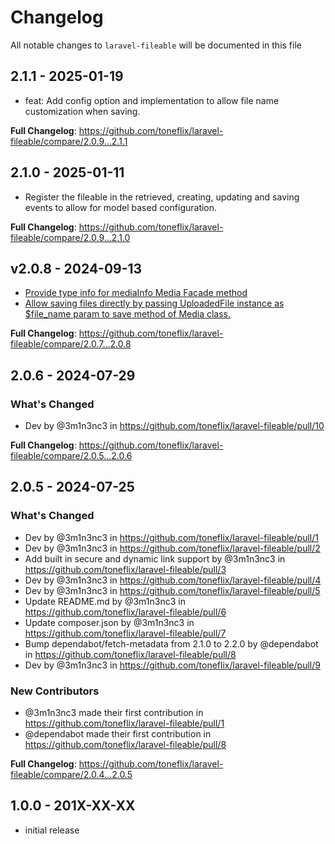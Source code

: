 # Changelog

All notable changes to `laravel-fileable` will be documented in this file

## 2.1.1 - 2025-01-19

* feat: Add config option and implementation to allow file name customization when saving.

**Full Changelog**: https://github.com/toneflix/laravel-fileable/compare/2.0.9...2.1.1

## 2.1.0 - 2025-01-11

- Register the fileable in the retrieved, creating, updating and saving events to allow for model based configuration.

**Full Changelog**: https://github.com/toneflix/laravel-fileable/compare/2.0.9...2.1.0

## v2.0.8 - 2024-09-13

- [Provide type info for mediaInfo Media Facade method](https://github.com/toneflix/laravel-fileable/commit/73dfe5f6b478d79b2b04215f7d54b698ec979b54)
- [Allow saving files directly by passing UploadedFile instance as $file_name param to save method of Media class.](https://github.com/toneflix/laravel-fileable/commit/d21c311742723483a6ca402ba386e2f1a99ec011)

**Full Changelog**: https://github.com/toneflix/laravel-fileable/compare/2.0.7...2.0.8

## 2.0.6 - 2024-07-29

### What's Changed

* Dev by @3m1n3nc3 in https://github.com/toneflix/laravel-fileable/pull/10

**Full Changelog**: https://github.com/toneflix/laravel-fileable/compare/2.0.5...2.0.6

## 2.0.5 - 2024-07-25

### What's Changed

* Dev by @3m1n3nc3 in https://github.com/toneflix/laravel-fileable/pull/1
* Dev by @3m1n3nc3 in https://github.com/toneflix/laravel-fileable/pull/2
* Add built in secure and dynamic link support by @3m1n3nc3 in https://github.com/toneflix/laravel-fileable/pull/3
* Dev by @3m1n3nc3 in https://github.com/toneflix/laravel-fileable/pull/4
* Dev by @3m1n3nc3 in https://github.com/toneflix/laravel-fileable/pull/5
* Update README.md by @3m1n3nc3 in https://github.com/toneflix/laravel-fileable/pull/6
* Update composer.json by @3m1n3nc3 in https://github.com/toneflix/laravel-fileable/pull/7
* Bump dependabot/fetch-metadata from 2.1.0 to 2.2.0 by @dependabot in https://github.com/toneflix/laravel-fileable/pull/8
* Dev by @3m1n3nc3 in https://github.com/toneflix/laravel-fileable/pull/9

### New Contributors

* @3m1n3nc3 made their first contribution in https://github.com/toneflix/laravel-fileable/pull/1
* @dependabot made their first contribution in https://github.com/toneflix/laravel-fileable/pull/8

**Full Changelog**: https://github.com/toneflix/laravel-fileable/compare/2.0.4...2.0.5

## 1.0.0 - 201X-XX-XX

- initial release
